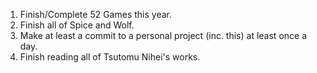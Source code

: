 1. Finish/Complete 52 Games this year.
2. Finish all of Spice and Wolf.
3. Make at least a commit to a personal project (inc. this) at least once a day.
4. Finish reading all of Tsutomu Nihei's works.
